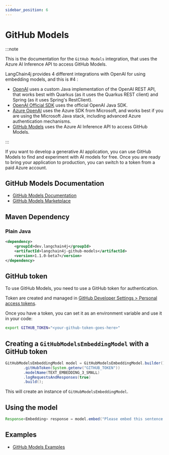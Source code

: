 ```yaml
---
sidebar_position: 6
---
```


# GitHub Models

:::note

This is the documentation for the `GitHub Models` integration, that uses the Azure AI Inference API to access GitHub Models.

LangChain4j provides 4 different integrations with OpenAI for using embedding models, and this is #4 :

- [OpenAI](/integrations/language-models/open-ai) uses a custom Java implementation of the OpenAI REST API, that works best with Quarkus (as it uses the Quarkus REST client) and Spring (as it uses Spring's RestClient).
- [OpenAI Official SDK](/integrations/language-models/open-ai-official) uses the official OpenAI Java SDK.
- [Azure OpenAI](/integrations/language-models/azure-open-ai) uses the Azure SDK from Microsoft, and works best if you are using the Microsoft Java stack, including advanced Azure authentication mechanisms.
- [GitHub Models](/integrations/language-models/github-models) uses the Azure AI Inference API to access GitHub Models.

:::

If you want to develop a generative AI application, you can use GitHub Models to find and experiment with AI models for free.
Once you are ready to bring your application to production, you can switch to a token from a paid Azure account.

## GitHub Models Documentation

- [GitHub Models Documentation](https://docs.github.com/en/github-models)
- [GitHub Models Marketplace](https://github.com/marketplace/models)

## Maven Dependency

### Plain Java

```xml
<dependency>
    <groupId>dev.langchain4j</groupId>
    <artifactId>langchain4j-github-models</artifactId>
    <version>1.1.0-beta7</version>
</dependency>
```

## GitHub token

To use GitHub Models, you need to use a GitHub token for authentication.

Token are created and managed in [GitHub Developer Settings > Personal access tokens](https://github.com/settings/tokens).

Once you have a token, you can set it as an environment variable and use it in your code:

```bash
export GITHUB_TOKEN="<your-github-token-goes-here>"
```

## Creating a `GitHubModelsEmbeddingModel` with a GitHub token

```java
GitHubModelsEmbeddingModel model = GitHubModelsEmbeddingModel.builder()
        .gitHubToken(System.getenv("GITHUB_TOKEN"))
        .modelName(TEXT_EMBEDDING_3_SMALL)
        .logRequestsAndResponses(true)
        .build();
```

This will create an instance of `GitHubModelsEmbeddingModel`.

## Using the model

```java
Response<Embedding> response = model.embed("Please embed this sentence.");
```

## Examples

- [GitHub Models Examples](https://github.com/langchain4j/langchain4j-examples/tree/main/github-models-examples/src/main/java)
